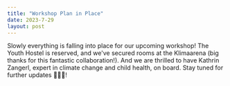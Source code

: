 ```yaml
---
title: "Workshop Plan in Place"
date: 2023-7-29
layout: post
---
```


Slowly everything is falling into place for our upcoming workshop! The Youth Hostel is reserved, and we've secured rooms at the Klimaarena (big thanks for this fantastic collaboration!). And we are thrilled to have Kathrin Zangerl, expert in climate change and child health, on board. Stay tuned for further updates 🌟🏨🌿!
